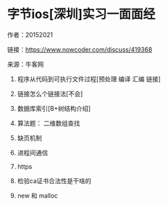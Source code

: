 # 字节ios\[深圳\]实习一面面经

作者：20152021

链接：https://www.nowcoder.com/discuss/419368

来源：牛客网



1. 程序从代码到可执行文件过程\[预处理 编译 汇编 链接\]

2. 链接怎么个链接法\[不会\]

3. 数据库索引\[B+树结构介绍\]

4. 算法题： 二维数组查找

5. 缺页机制

6. 进程间通信

7. https

8. 检验ca证书合法性是干啥的

9. new 和 malloc

